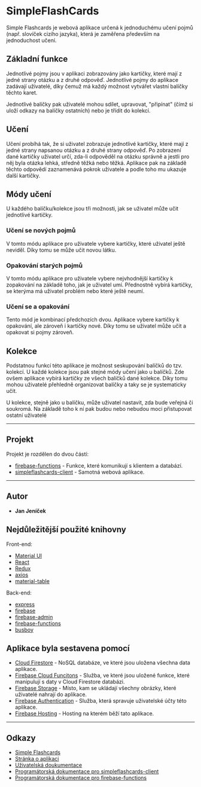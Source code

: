 # SimpleFlashCards

Simple Flashcards je webová aplikace určená k jednoduchému učení pojmů (např. slovíček cizího jazyka), která je zaměřena především na jednoduchost učení.

## Základní funkce

Jednotlivé pojmy jsou v aplikaci zobrazovány jako kartičky, které mají z jedné strany otázku a z druhé odpověď. Jednotlivé pojmy do aplikace zadávají uživatelé, díky čemuž má každý možnost vytvářet vlastní balíčky těchto karet.

Jednotlivé balíčky pak uživatelé mohou sdílet, upravovat, "připínat" (čímž si uloží odkazy na balíčky ostatních) nebo je třídit do kolekcí.

## Učení

Učení probíhá tak, že si uživatel zobrazuje jednotlivé kartičky, které mají z jedné strany napsanou otázku a z druhé strany odpověď. Po zobrazení dané kartičky uživatel určí, zda-li odpověděl na otázku správně a jestli pro něj byla otázka lehká, středně těžká nebo těžká. Aplikace pak na základě těchto odpovědí zaznamenává pokrok uživatele a podle toho mu ukazuje další kartičky.

## Módy učení

U každého balíčku/kolekce jsou tři možnosti, jak se uživatel může učit jednotlivé kartičky.

### Učení se nových pojmů

V tomto módu aplikace pro uživatele vybere kartičky, které uživatel ještě neviděl. Díky tomu se může učit novou látku.

### Opakování starých pojmů

V tomto módu aplikace pro uživatele vybere nejvhodnější kartičky k zopakování na základě toho, jak je uživatel umí. Přednostně vybírá kartičky, se kterýma má uživatel problém nebo které ještě neumí.

### Učení se a opakování

Tento mód je kombinací předchozích dvou. Aplikace vybere kartičky k opakování, ale zároveň i kartičky nové. Díky tomu se uživatel může učit a opakovat si pojmy zároveň.

## Kolekce

Podstatnou funkcí této aplikace je možnost seskupování balíčků do tzv. kolekcí. U každé kolekce jsou pak stejné módy učení jako u balíčků. Zde ovšem aplikace vybírá kartičky ze všech balíčků dané kolekce. Díky tomu mohou uživatelé přehledně organizovat balíčky a taky se je systematicky učit.

U kolekce, stejně jako u balíčku, může uživatel nastavit, zda bude veřejná či soukromá. Na základě toho k ní pak budou nebo nebudou moci přistupovat ostatní uživatelé

---

## Projekt

Projekt je rozdělen do dvou částí:

- [firebase-functions](https://github.com/Morcinus/SimpleFlashCards/tree/master/firebase-functions) - Funkce, které komunikují s klientem a databází.
- [simpleflashcards-client](https://github.com/Morcinus/SimpleFlashCards/tree/master/simpleflashcards-client) - Samotná webová aplikace.

---

## Autor

- **Jan Jeníček**

## Nejdůležitější použité knihovny

Front-end:

- [Material UI](https://material-ui.com/)
- [React](https://reactjs.org/)
- [Redux](https://redux.js.org/)
- [axios](https://www.npmjs.com/package/axios)
- [material-table](https://github.com/mbrn/material-table)

Back-end:

- [express](https://expressjs.com/)
- [firebase](https://www.npmjs.com/package/firebase)
- [firebase-admin](https://www.npmjs.com/package/firebase-admin)
- [firebase-functions](https://www.npmjs.com/package/firebase-functions)
- [busboy](https://www.npmjs.com/package/busboy)

## Aplikace byla sestavena pomocí

- [Cloud Firestore](https://cloud.google.com/firestore) - NoSQL databáze, ve které jsou uložena všechna data aplikace.
- [Firebase Cloud Funcitons](https://firebase.google.com/docs/functions) - Služba, ve které jsou uložené funkce, které manipulují s daty v Cloud Firestore databázi.
- [Firebase Storage](https://firebase.google.com/docs/storage) - Místo, kam se ukládají všechny obrázky, které uživatelé nahrají do aplikace.
- [Firebase Authentication](https://firebase.google.com/docs/auth) - Služba, která spravuje uživatelské účty této aplikace.
- [Firebase Hosting](https://firebase.google.com/docs/hosting) - Hosting na kterém běží tato aplikace.

---

## Odkazy

- [Simple Flashcards](https://simpleflashcards-4aea0.firebaseapp.com)
- [Stránka o aplikaci](https://morcinus.github.io/SimpleFlashCards/)
- [Uživatelská doukumentace](https://morcinus.github.io/simpleflashcards-user-docs/)
- [Programátorská dokumentace pro simpleflashcards-client](https://morcinus.github.io/simpleflashcards-client-docs/)
- [Programátorská dokumentace pro firebase-functions](https://morcinus.github.io/simpleflashcards-fb-functions-docs/)
